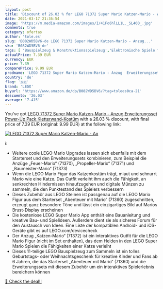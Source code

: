 ```yaml
---
layout: post
title: 'Discount of 26.03 % for LEGO 71372 Super Mario Katzen-Mario - An'
date: 2021-03-17 21:36:54
image: 'https://m.media-amazon.com/images/I/41Fo6hlLL1L._SL400_.jpg'
comments: true
category: ofertas
author: 'tole.es'
slug: 'B082WD5BV6-de LEGO 71372 Super Mario Katzen-Mario - Anzug...'
sku: 'B082WD5BV6-de'
tags: [ 'Bauspielzeug & Konstruktionsspielzeug','Elektronische Spiele für Kinder','Hobbys','Juegos de construcción para niños','Juguetes','Juguetes y juegos','Kinder-Rollenspiele','Kinderspielfiguren & -fahrzeuge','Küchenspielzeug','Sammelfiguren','Sammelfiguren & Requisiten','Spiele','Spielfiguren- & Fahrzeugsets für Kinder','Spielfiguren-Spielesets für Kinder','Spielzeug','Spielzeug-Lebensmittel','lego', ]
actualPrice: 7.39 EUR
currency: EUR
price: 7.39
comparePrice: 9.99 EUR
prodname: 'LEGO 71372 Super Mario Katzen-Mario - Anzug  Erweiterungsset  Power-Up Pack  Kletterwand-Kostüm'
country: 'de'
flag: '🇩🇪'
brand: 'LEGO'
buyurl: 'https://www.amazon.de/dp/B082WD5BV6/?tag=tolees0ca-21'
descuento: '26.03'
average: '7.415'
---
```


You've got [LEGO 71372 Super Mario Katzen-Mario - Anzug  Erweiterungsset  Power-Up Pack  Kletterwand-Kostüm](https://www.amazon.de/dp/B082WD5BV6/?tag=tolees0ca-21) with a  26.03 % discount, with final price of 7.39 EUR (original: 9.99 EUR) at the following link:

[![LEGO 71372 Super Mario Katzen-Mario - An](https://m.media-amazon.com/images/I/41Fo6hlLL1L._SL400_.jpg)](https://www.amazon.de/dp/B082WD5BV6/?tag=tolees0ca-21)

ℹ️:

- Weitere coole LEGO Mario Upgrades lassen sich ebenfalls mit dem Starterset und den Erweiterungssets kombinieren, zum Beispiel die Anzüge „Feuer-Mario“ (71370), „Propeller-Mario“ (71371) und „Baumeister-Mario“ (71373)
- Wenn die LEGO Mario Figur das Katzenkostüm trägt, miaut und schnurrt Mario wie eine Katze. Das Outfit verleiht ihm auch die Fähigkeit, an senkrechten Hindernissen hinaufzugehen und digitale Münzen zu sammeln, die den Punktestand des Spielers verbessern
- Dieses Zubehör aus LEGO Steinen ist passgenau auf die LEGO Mario Figur aus dem Starterset „Abenteuer mit Mario“ (71360) zugeschnitten, erzeugt ganz besondere Töne und lässt ein einzigartiges Bild auf Marios Brust-Display erscheinen
- Die kostenlose LEGO Super Mario App enthält eine Bauanleitung und kreative Bau- und Spielideen. Außerdem dient sie als sicheres Forum für den Austausch von Ideen. Eine Liste der kompatiblen Android- und iOS-Geräte gibt es auf LEGO.com/devicecheck
- Der Anzug „Katzen-Mario“ (71372) ist ein interaktives Outfit für die LEGO Mario Figur (nicht im Set enthalten), das dem Helden in den LEGO Super Mario Spielen die Fähigkeiten einer Katze verleiht
- Dieses 11-teilige LEGO Bauspielzeug zum Sammeln ist ein tolles Geburtstags- oder Weihnachtsgeschenk für kreative Kinder und Fans ab 6 Jahren, die das Starterset „Abenteuer mit Mario“ (71360) und die Erweiterungssets mit diesem Zubehör um ein interaktives Spielerlebnis bereichern können

[🛒 Check the deal!!](https://www.amazon.de/dp/B082WD5BV6/?tag=tolees0ca-21)
